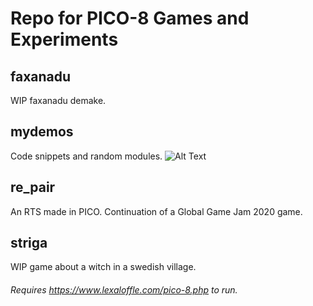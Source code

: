 # Repo for PICO-8 Games and Experiments  

## faxanadu
WIP faxanadu demake.

## mydemos
Code snippets and random modules.
![Alt Text](https://imgur.com/WvSqJzo)


## re_pair
An RTS made in PICO. Continuation of a Global Game Jam 2020 game.

## striga
WIP game about a witch in a swedish village. 
  
###### Requires https://www.lexaloffle.com/pico-8.php to run.
